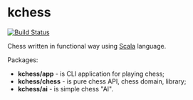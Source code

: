 kchess
======

[![Build Status](https://travis-ci.org/krasun/kchess.svg?branch=master)](https://travis-ci.org/krasun/kchess)

Chess written in functional way using [Scala](https://www.scala-lang.org/) language.

Packages:

* **kchess/app** - is CLI application for playing chess;
* **kchess/chess** - is pure chess API, chess domain, library;
* **kchess/ai** - is simple chess "AI".